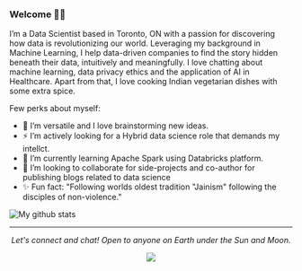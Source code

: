 ### Welcome 👋🏼

I’m a Data Scientist based in Toronto, ON with a passion for discovering how data is revolutionizing our world. Leveraging my background in Machine Learning, I help data-driven companies to find the story hidden beneath their data, intuitively and meaningfully. I love chatting about machine learning, data privacy ethics and the application of AI in Healthcare. Apart from that, I love cooking Indian vegetarian dishes with some extra spice. 

Few perks about myself:
- 🔭 I’m versatile and I love brainstorming new ideas.
- ⚡ I’m actively looking for a Hybrid data science role that demands my intellct. 
- 🌱 I’m currently learning Apache Spark using Databricks platform.
- 👯 I’m looking to collaborate for side-projects and co-author for publishing blogs related to data science
- ✨ Fun fact: "Following worlds oldest tradition "Jainism" following the disciples of non-violence."

![My github stats](https://github-readme-stats.vercel.app/api?username=maneet-z&show_icons=true)
<!--
**maneet-z/maneet-z** is a ✨ _special_ ✨ repository because its `README.md` (this file) appears on your GitHub profile.

Here are some ideas to get you started:
-->

<hr>
<p align="center">
  <i>Let's connect and chat! Open to anyone on Earth under the Sun and Moon.</i>
<p align="center">
    <a href="https://www.linkedin.com/in/manitzaveri/" alt="Linkedin"><img src="https://github.com/imdhruv99/imdhruv99/blob/master/readme/linkedin.png"></a>
</p>
  
</p>
